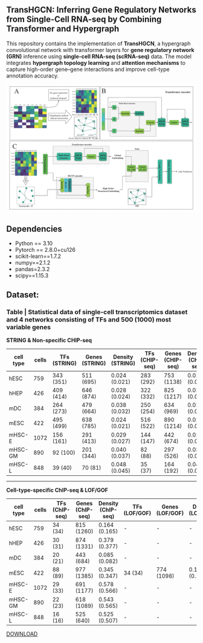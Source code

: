## TransHGCN: Inferring Gene Regulatory Networks from Single-Cell RNA-seq by Combining Transformer and Hypergraph
This repository contains the implementation of **TransHGCN**, a hypergraph convolutional network with transformer layers for **gene regulatory network (GRN)** inference using **single-cell RNA-seq (scRNA-seq)** data. The model integrates **hypergraph topology learning** and **attention mechanisms** to capture high-order gene–gene interactions and improve cell-type annotation accuracy.

![alt text](image/TransHGCN.png)
## Dependencies

- Python == 3.10 
- Pytorch == 2.8.0+cu126
- scikit-learn==1.7.2
- numpy==2.1.2
- pandas=2.3.2
- scipy==1.15.3


## Dataset:  
### Table | Statistical data of single-cell transcriptomics dataset and 4 networks consisting of TFs and 500 (1000) most variable genes

**STRING & Non-specific CHIP-seq**

|cell type   | cells | TFs (STRING) | Genes (STRING) | Density (STRING) | TFs (CHIP-seq) | Genes (CHIP-seq) | Density (CHIP-seq) |
|------------|----------|--------------|----------------|------------------|----------------|------------------|---------------------|
| hESC       | 759      | 343 (351)    | 511 (695)      | 0.024 (0.021)    | 283 (292)      | 753 (1138)       | 0.016 (0.014)       |
| hHEP       | 426      | 409 (414)    | 646 (874)      | 0.028 (0.024)    | 322 (332)      | 825 (1217)       | 0.015 (0.013)       |
| mDC        | 384      | 264 (273)    | 479 (664)      | 0.038 (0.032)    | 250 (254)      | 634 (969)        | 0.019 (0.016)       |
| mESC       | 422      | 495 (499)    | 638 (785)      | 0.024 (0.021)    | 516 (522)      | 890 (1214)       | 0.015 (0.013)       |
| mHSC-E     | 1072     | 156 (161)    | 291 (413)      | 0.029 (0.027)    | 144 (147)      | 442 (674)        | 0.017 (0.013)       |
| mHSC-GM    | 890      | 92 (100)     | 201 (344)      | 0.040 (0.037)    | 82 (88)        | 297 (526)        | 0.030 (0.029)       |
| mHSC-L     | 848      | 39 (40)      | 70 (81)        | 0.048 (0.045)    | 35 (37)        | 164 (192)        | 0.048 (0.043)       |

---

**Cell-type-specific ChIP-seq & LOF/GOF**

|cell type   | cells | TFs (ChIP-seq) | Genes (ChIP-seq) | Density (ChIP-seq) | TFs (LOF/GOF) | Genes (LOF/GOF) | Density (LOF/GOF) |
|------------|----------|----------------|------------------|---------------------|----------------|-----------------|-------------------|
| hESC       | 759      | 34 (34)        | 815 (1260)       | 0.164 (0.165)       | -              | -               | -                 |
| hHEP       | 426      | 30 (31)        | 874 (1331)       | 0.379 (0.377)       | -              | -               | -                 |
| mDC        | 384      | 20 (21)        | 443 (684)        | 0.085 (0.082)       | -              | -               | -                 |
| mESC       | 422      | 88 (89)        | 977 (1385)       | 0.345 (0.347)       | 34 (34)        | 774 (1098)      | 0.158 (0.154)     |
| mHSC-E     | 1072     | 29 (33)        | 691 (1177)       | 0.578 (0.566)       | -              | -               | -                 |
| mHSC-GM    | 890      | 22 (23)        | 618 (1089)       | 0.543 (0.565)       | -              | -               | -                 |
| mHSC-L     | 848      | 16 (16)        | 525 (640)        | 0.525 (0.507)       | -              | -               | -                 |


[DOWNLOAD](https://drive.google.com/file/d/1tthOy2v-GfVBlR9xUdyqZVBqqvOgnZlX/view?usp=drive_link)
